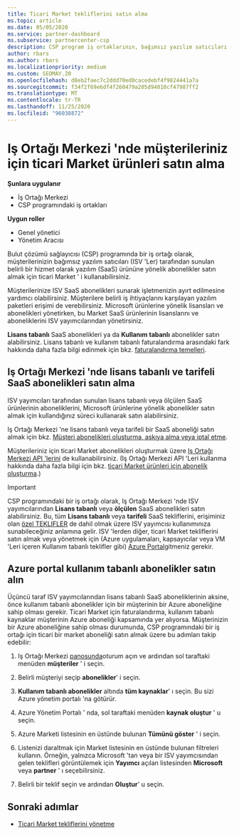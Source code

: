 ```yaml
---
title: Ticari Market tekliflerini satın alma
ms.topic: article
ms.date: 05/05/2020
ms.service: partner-dashboard
ms.subservice: partnercenter-csp
description: CSP program iş ortaklarının, bağımsız yazılım satıcıları (ISV) tarafından sunulan SaaS tekliflerinin müşteri satın alımları oluşturmak için Iş Ortağı Merkezi marketi ' ni nasıl kullanabileceğinizi öğrenin.
author: rbars
ms.author: rbars
ms.localizationpriority: medium
ms.custom: SEOMAY.20
ms.openlocfilehash: d8eb2faec7c2ddd70ed0cacedebf4f9824441a7a
ms.sourcegitcommit: f34f2f69e6df4f260479a205d94010cf47987ff2
ms.translationtype: MT
ms.contentlocale: tr-TR
ms.lasthandoff: 11/25/2020
ms.locfileid: "96038872"
---
```

# <a name="purchase-commercial-marketplace-products-for-your-customers-in-partner-center"></a>Iş Ortağı Merkezi 'nde müşterileriniz için ticari Market ürünleri satın alma

**Şunlara uygulanır**

- İş Ortağı Merkezi
- CSP programındaki iş ortakları

**Uygun roller**

- Genel yönetici
- Yönetim Aracısı

Bulut çözümü sağlayıcısı (CSP) programında bir iş ortağı olarak, müşterilerinizin bağımsız yazılım satıcıları (ISV 'Ler) tarafından sunulan belirli bir hizmet olarak yazılım (SaaS) ürününe yönelik abonelikler satın almak için ticari Market ' i kullanabilirsiniz.

Müşterilerinize ISV SaaS abonelikleri sunarak işletmenizin ayırt edilmesine yardımcı olabilirsiniz. Müşterilere belirli iş ihtiyaçlarını karşılayan yazılım paketleri erişimi de verebilirsiniz. Microsoft ürünlerine yönelik lisansları ve abonelikleri yönetirken, bu Market SaaS ürünlerinin lisanslarını ve aboneliklerini ISV yayımcılarından yönetirsiniz.

**Lisans tabanlı** SaaS abonelikleri ya da **Kullanım tabanlı** abonelikler satın alabilirsiniz. Lisans tabanlı ve kullanım tabanlı faturalandırma arasındaki fark hakkında daha fazla bilgi edinmek için bkz. [faturalandırma temelleri](billing-basics.md).

## <a name="purchase-license-based-and-metered-saas-subscriptions-in-partner-center"></a>Iş Ortağı Merkezi 'nde lisans tabanlı ve tarifeli SaaS abonelikleri satın alma

ISV yayımcıları tarafından sunulan lisans tabanlı veya ölçülen SaaS ürünlerinin aboneliklerini, Microsoft ürünlerine yönelik abonelikler satın almak için kullandığınız süreci kullanarak satın alabilirsiniz.

Iş Ortağı Merkezi 'ne lisans tabanlı veya tarifeli bir SaaS aboneliği satın almak için bkz. [Müşteri abonelikleri oluşturma, askıya alma veya iptal etme](create-a-new-subscription.md#create-a-new-subscription).

Müşterileriniz için ticari Market abonelikleri oluşturmak üzere [Iş Ortağı Merkezi API 'lerini](/partner-center/develop/) de kullanabilirsiniz. (Iş Ortağı Merkezi API 'Leri kullanma hakkında daha fazla bilgi için bkz. [ticari Market ürünleri için abonelik oluşturma](/partner-center/develop/create-subscription-azure-marketplace-products).)

>[!IMPORTANT]
> CSP programındaki bir iş ortağı olarak, Iş Ortağı Merkezi 'nde ISV yayımcılarından **Lisans tabanlı** veya **ölçülen** SaaS abonelikleri satın alabilirsiniz. Bu, tüm **Lisans tabanlı** veya **tarifeli** SaaS tekliflerini, erişiminiz olan [özel TEKLIFLER](csp-commercial-marketplace-discover.md#learn-about-marketplace-exclusive-offers) de dahil olmak üzere ISV yayımcısı kullanımınıza sunabileceğiniz anlamına gelir. ISV 'lerden diğer, ticari Market tekliflerini satın almak veya yönetmek için (Azure uygulamaları, kapsayıcılar veya VM 'Leri içeren Kullanım tabanlı teklifler gibi) [Azure Portal](https://portal.azure.com/)gitmeniz gerekir.

## <a name="purchase-usage-based-subscriptions-in-the-azure-portal"></a>Azure portal kullanım tabanlı abonelikler satın alın

Üçüncü taraf ISV yayımcılarından lisans tabanlı SaaS aboneliklerinin aksine, önce kullanım tabanlı abonelikler için bir müşterinin bir Azure aboneliğine sahip olması gerekir. Ticari Market için faturalandırma, kullanım tabanlı kaynaklar müşterinin Azure aboneliği kapsamında yer alıyorsa. Müşterinizin bir Azure aboneliğine sahip olması durumunda, CSP programındaki bir iş ortağı için ticari bir market aboneliği satın almak üzere bu adımları takip edebilir:

1. Iş Ortağı Merkezi [panosunda](https://partner.microsoft.com/dashboard)oturum açın ve ardından sol taraftaki menüden **müşteriler** ' i seçin.

2. Belirli müşteriyi seçip **abonelikler**' i seçin.  

3. **Kullanım tabanlı abonelikler** altında **tüm kaynaklar**' ı seçin. Bu sizi Azure yönetim portalı 'na götürür.

4. Azure Yönetim Portalı ' nda, sol taraftaki menüden **kaynak oluştur** ' u seçin.

5. Azure Marketi listesinin en üstünde bulunan **Tümünü göster** ' i seçin.

6. Listenizi daraltmak için Market listesinin en üstünde bulunan filtreleri kullanın. Örneğin, yalnızca Microsoft 'tan veya bir ISV yayımcısından gelen teklifleri görüntülemek için **Yayımcı** açılan listesinden **Microsoft** veya **partner** ' ı seçebilirsiniz.

7. Belirli bir teklif seçin ve ardından **Oluştur**' u seçin.

## <a name="next-steps"></a>Sonraki adımlar

- [Ticari Market tekliflerini yönetme](csp-commercial-marketplace-purchase.md)